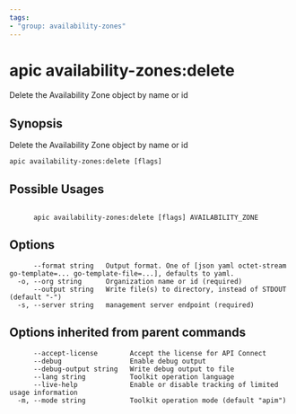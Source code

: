 ```yaml
---
tags:
- "group: availability-zones"
---
```

# apic availability-zones:delete

Delete the Availability Zone object by name or id

## Synopsis

Delete the Availability Zone object by name or id

```
apic availability-zones:delete [flags]
```

## Possible Usages

```

      apic availability-zones:delete [flags] AVAILABILITY_ZONE

```

## Options

```
      --format string   Output format. One of [json yaml octet-stream go-template=... go-template-file=...], defaults to yaml.
  -o, --org string      Organization name or id (required)
      --output string   Write file(s) to directory, instead of STDOUT (default "-")
  -s, --server string   management server endpoint (required)
```

## Options inherited from parent commands

```
      --accept-license        Accept the license for API Connect
      --debug                 Enable debug output
      --debug-output string   Write debug output to file
      --lang string           Toolkit operation language
      --live-help             Enable or disable tracking of limited usage information
  -m, --mode string           Toolkit operation mode (default "apim")
```
